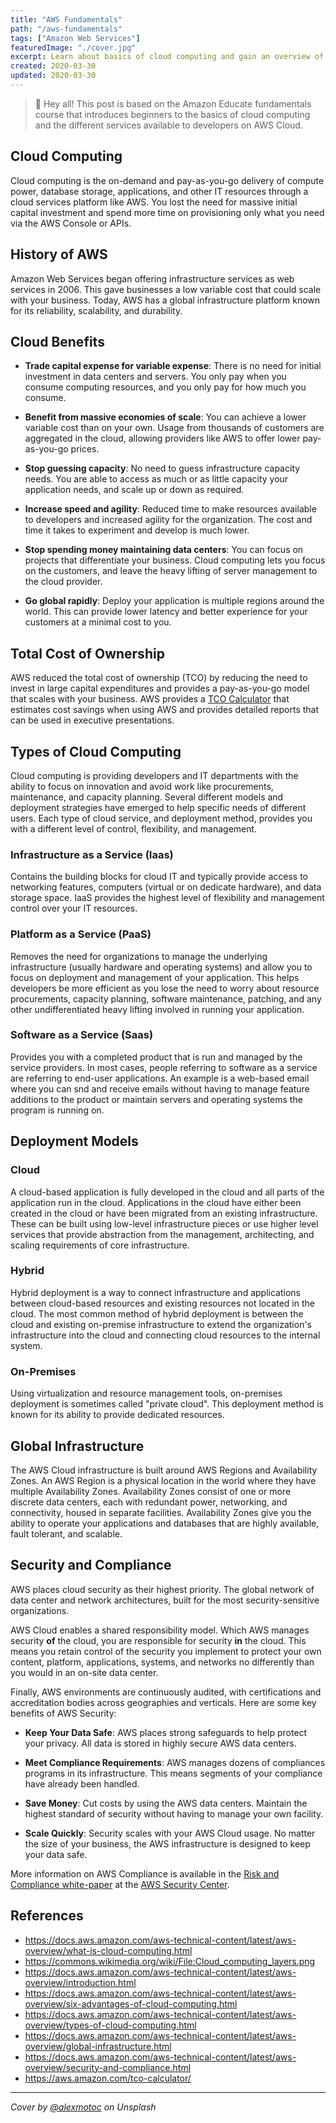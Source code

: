 ```yaml
---
title: "AWS Fundamentals"
path: "/aws-fundamentals"
tags: ["Amazon Web Services"]
featuredImage: "./cover.jpg"
excerpt: Learn about basics of cloud computing and gain an overview of how you can get started using Amazon Web Services.
created: 2020-03-30
updated: 2020-03-30
---
```


> 👋 Hey all! This post is based on the Amazon Educate fundamentals course that introduces beginners to the basics of cloud computing and the different services available to developers on AWS Cloud.

## Cloud Computing

Cloud computing is the on-demand and pay-as-you-go delivery of compute power, database storage, applications, and other IT resources through a cloud services platform like AWS. You lost the need for massive initial capital investment and spend more time on provisioning only what you need via the AWS Console or APIs.

## History of AWS

Amazon Web Services began offering infrastructure services as web services in 2006. This gave businesses a low variable cost that could scale with your business. Today, AWS has a global infrastructure platform known for its reliability, scalability, and durability.


## Cloud Benefits

* **Trade capital expense for variable expense**: There is no need for initial investment in data centers and servers. You only pay when you consume computing resources, and you only pay for how much you consume.
  
* **Benefit from massive economies of scale**: You can achieve a lower variable cost than on your own. Usage from thousands of customers are aggregated in the cloud, allowing providers like AWS to offer lower pay-as-you-go prices.
  
* **Stop guessing capacity**: No need to guess infrastructure capacity needs. You are able to access as much or as little capacity your application needs, and scale up or down as required.


* **Increase speed and agility**: Reduced time to make resources available to developers and increased agility for the organization. The cost and time it takes to experiment and develop is much lower.
  
* **Stop spending money maintaining data centers**: You can focus on projects that differentiate your business. Cloud computing lets you focus on the customers, and leave the heavy lifting of server management to the cloud provider.
  
* **Go global rapidly**: Deploy your application is multiple regions around the world. This can provide lower latency and better experience for your customers at a minimal cost to you.

## Total Cost of Ownership

AWS reduced the total cost of ownership (TCO) by reducing the need to invest in large capital expenditures and provides a pay-as-you-go model that scales with your business. AWS provides a [TCO Calculator](https://awstcocalculator.com/) that estimates cost savings when using AWS and provides detailed reports that can be used in executive presentations.

## Types of Cloud Computing

Cloud computing is providing developers and IT departments with the ability to focus on innovation and avoid work like procurements, maintenance, and capacity planning. Several different models and deployment strategies have emerged to help specific needs of different users. Each type of cloud service, and deployment method, provides you with a different level of control, flexibility, and management. 

### Infrastructure as a Service (Iaas)

Contains the building blocks for cloud IT and typically provide access to networking features, computers (virtual or on dedicate hardware), and data storage space. IaaS provides the highest level of flexibility and management control over your IT resources.

### Platform as a Service (PaaS)

Removes the need for organizations to manage the underlying infrastructure (usually hardware and operating systems) and allow you to focus on deployment and management of your application. This helps developers be more efficient as you lose the need to worry about resource procurements, capacity planning, software maintenance, patching, and any other undifferentiated heavy lifting involved in running your application.

### Software as a Service (Saas)

Provides you with a completed product that is run and managed by the service providers. In most cases, people referring to software as a service are referring to end-user applications. An example is a web-based email where you can snd and receive emails without having to manage feature additions to the product or maintain servers and operating systems the program is running on.

## Deployment Models

### Cloud

A cloud-based application is fully developed in the cloud and all parts of the application run in the cloud. Applications in the cloud have either been created in the cloud or have been migrated from an existing infrastructure. These can be built using low-level infrastructure pieces or use higher level services that provide abstraction from the management, architecting, and scaling requirements of core infrastructure.

### Hybrid

Hybrid deployment is a way to connect infrastructure and applications between cloud-based resources and existing resources not located in the cloud. The most common method of hybrid deployment is between the cloud and existing on-premise infrastructure to extend the organization's infrastructure into the cloud and connecting cloud resources to the internal system.

### On-Premises

Using virtualization and resource management tools, on-premises deployment is sometimes called "private cloud". This deployment method is known for its ability to provide dedicated resources. 

## Global Infrastructure

The AWS Cloud infrastructure is built around AWS Regions and Availability Zones. An AWS Region is a physical location in the world where they have multiple Availability Zones. Availability Zones consist of one or more discrete data centers, each with redundant power, networking, and connectivity, housed in separate facilities. Availability Zones give you the ability to operate your applications and databases that are highly available, fault tolerant, and scalable.

## Security and Compliance

AWS places cloud security as their highest priority. The global network of data center and network architectures, built for the most security-sensitive organizations.

AWS Cloud enables a shared responsibility model. Which AWS manages security **of** the cloud, you are responsible for security **in**  the cloud. This means you retain control of the security you implement to protect your own content, platform, applications, systems, and networks no differently than you would in an on-site data center.

Finally, AWS environments are continuously audited, with certifications and accreditation bodies across geographies and verticals. Here are some key benefits of AWS Security:

* **Keep Your Data Safe**: AWS places strong safeguards to help protect your privacy. All data is stored in highly secure AWS data centers.
  
* **Meet Compliance Requirements**: AWS manages dozens of compliances programs in its infrastructure. This means segments of your compliance have already been handled.

* **Save Money**: Cut costs by using the AWS data centers. Maintain the highest standard of security without having to manage your own facility.

* **Scale Quickly**: Security scales with your AWS Cloud usage. No matter the size of your business, the AWS infrastructure is designed to keep your data safe.

More information on AWS Compliance is available in the [Risk and Compliance white-paper](http://d0.awsstatic.com/whitepapers/compliance/AWS_Risk_and_Compliance_Whitepaper.pdf) at the [AWS Security Center](https://aws.amazon.com/security/).

## References

* https://docs.aws.amazon.com/aws-technical-content/latest/aws-overview/what-is-cloud-computing.html
* https://commons.wikimedia.org/wiki/File:Cloud_computing_layers.png
* https://docs.aws.amazon.com/aws-technical-content/latest/aws-overview/introduction.html
* https://docs.aws.amazon.com/aws-technical-content/latest/aws-overview/six-advantages-of-cloud-computing.html
* https://docs.aws.amazon.com/aws-technical-content/latest/aws-overview/types-of-cloud-computing.html
* https://docs.aws.amazon.com/aws-technical-content/latest/aws-overview/global-infrastructure.html
* https://docs.aws.amazon.com/aws-technical-content/latest/aws-overview/security-and-compliance.html
* https://aws.amazon.com/tco-calculator/

---

*Cover by [@alexmotoc](https://unsplash.com/@alexmotoc) on Unsplash*